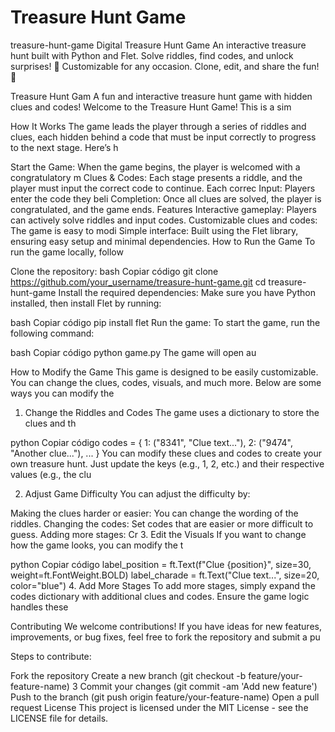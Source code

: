 # Treasure Hunt Game
treasure-hunt-game Digital Treasure Hunt Game An interactive treasure hunt built with Python and Flet. Solve riddles, find codes, and unlock surprises! 🎉 Customizable for any occasion. Clone, edit, and share the fun! 🚀

Treasure Hunt Gam
A fun and interactive treasure hunt game with hidden clues and codes!
Welcome to the Treasure Hunt Game! This is a sim

How It Works
The game leads the player through a series of riddles and clues, each hidden behind a code that must be input correctly to progress to the next stage. Here’s h

Start the Game: When the game begins, the player is welcomed with a congratulatory m
Clues & Codes: Each stage presents a riddle, and the player must input the correct code to continue. Each correc
Input: Players enter the code they beli
Completion: Once all clues are solved, the player is congratulated, and the game ends.
Features
Interactive gameplay: Players can actively solve riddles and input codes.
Customizable clues and codes: The game is easy to modi
Simple interface: Built using the Flet library, ensuring easy setup and minimal dependencies.
How to Run the Game
To run the game locally, follow

Clone the repository:
bash
Copiar código
git clone https://github.com/your_username/treasure-hunt-game.git
cd treasure-hunt-game
Install the required dependencies:
Make sure you have Python installed, then install Flet by running:

bash
Copiar código
pip install flet
Run the game:
To start the game, run the following command:

bash
Copiar código
python game.py
The game will open au

How to Modify the Game
This game is designed to be easily customizable. You can change the clues, codes, visuals, and much more. Below are some ways you can modify the

1. Change the Riddles and Codes
The game uses a dictionary to store the clues and th

python
Copiar código
codes = {
    1: ("8341", "Clue text..."),
    2: ("9474", "Another clue..."),
    ...
}
You can modify these clues and codes to create your own treasure hunt. Just update the keys (e.g., 1, 2, etc.) and their respective values (e.g., the clu

2. Adjust Game Difficulty
You can adjust the difficulty by:

Making the clues harder or easier: You can change the wording of the riddles.
Changing the codes: Set codes that are easier or more difficult to guess.
Adding more stages: Cr
3. Edit the Visuals
If you want to change how the game looks, you can modify the t

python
Copiar código
label_position = ft.Text(f"Clue {position}", size=30, weight=ft.FontWeight.BOLD)
label_charade = ft.Text("Clue text...", size=20, color="blue")
4. Add More Stages
To add more stages, simply expand the codes dictionary with additional clues and codes. Ensure the game logic handles these

Contributing
We welcome contributions! If you have ideas for new features, improvements, or bug fixes, feel free to fork the repository and submit a pu

Steps to contribute:

Fork the repository
Create a new branch (git checkout -b feature/your-feature-name) 3
Commit your changes (git commit -am 'Add new feature')
Push to the branch (git push origin feature/your-feature-name)
Open a pull request
License
This project is licensed under the MIT License - see the LICENSE file for details.
